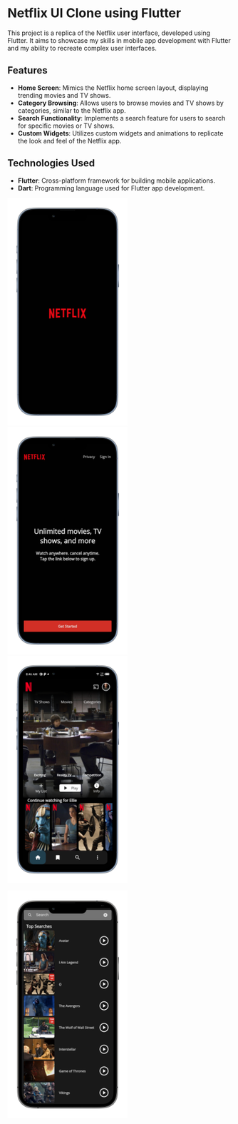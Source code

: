 # Netflix UI Clone using Flutter

This project is a replica of the Netflix user interface, developed using Flutter. It aims to showcase my skills in mobile app development with Flutter and my ability to recreate complex user interfaces.

## Features

- **Home Screen**: Mimics the Netflix home screen layout, displaying trending movies and TV shows.
- **Category Browsing**: Allows users to browse movies and TV shows by categories, similar to the Netflix app.
- **Search Functionality**: Implements a search feature for users to search for specific movies or TV shows.
- **Custom Widgets**: Utilizes custom widgets and animations to replicate the look and feel of the Netflix app.

## Technologies Used

- **Flutter**: Cross-platform framework for building mobile applications.
- **Dart**: Programming language used for Flutter app development.

<p> 
  <img src="images/splashscreen.png" width="270" >
  <img src="images/onboarding.png" width="270">
  <img src="images/homescreen.png" width="270">
  </p>
  <p>
 
  <img src="images/searchscreen.png" width="270" >
  </p>
